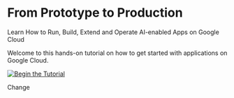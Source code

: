# From Prototype to Production

Learn How to Run, Build, Extend and Operate AI-enabled Apps on Google Cloud

Welcome to this hands-on tutorial on how to get started with applications on
Google Cloud.

[![Begin the Tutorial](.journey/journey.svg)](https://shell.cloud.google.com/cloudshell/editor?cloudshell_git_repo=https://github.com/NucleusEngineering/serverless.git&cloudshell_tutorial=.journey/tutorial.neos.md&show=ide&cloudshell_workspace=)


Change